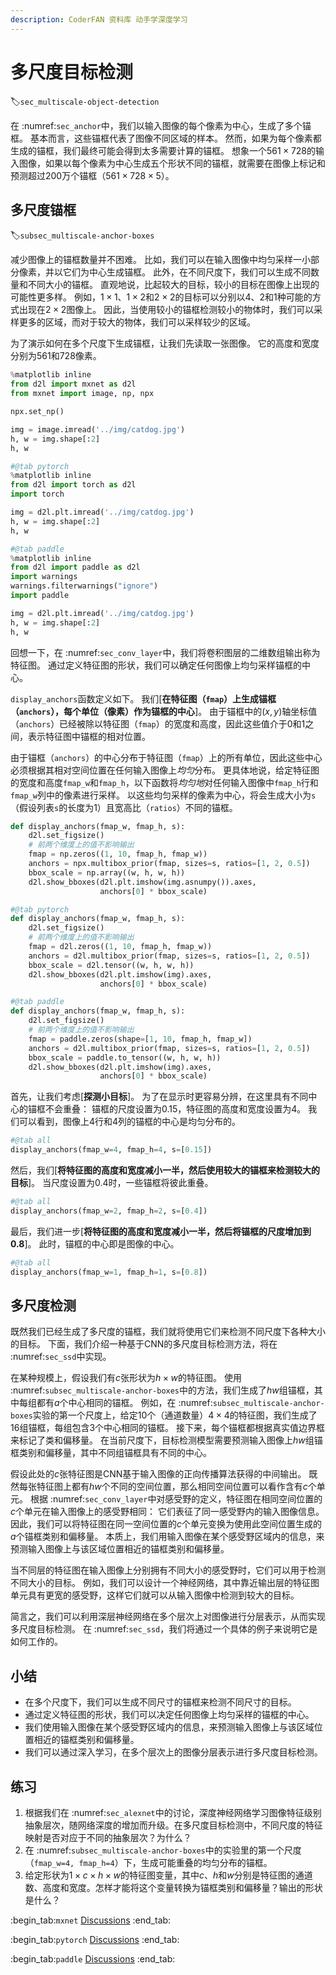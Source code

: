 ```yaml
---
description: CoderFAN 资料库 动手学深度学习
---
```


# 多尺度目标检测
:label:`sec_multiscale-object-detection`

在 :numref:`sec_anchor`中，我们以输入图像的每个像素为中心，生成了多个锚框。
基本而言，这些锚框代表了图像不同区域的样本。
然而，如果为每个像素都生成的锚框，我们最终可能会得到太多需要计算的锚框。
想象一个$561 \times 728$的输入图像，如果以每个像素为中心生成五个形状不同的锚框，就需要在图像上标记和预测超过200万个锚框（$561 \times 728 \times 5$）。

## 多尺度锚框
:label:`subsec_multiscale-anchor-boxes`

减少图像上的锚框数量并不困难。
比如，我们可以在输入图像中均匀采样一小部分像素，并以它们为中心生成锚框。
此外，在不同尺度下，我们可以生成不同数量和不同大小的锚框。
直观地说，比起较大的目标，较小的目标在图像上出现的可能性更多样。
例如，$1 \times 1$、$1 \times 2$和$2 \times 2$的目标可以分别以4、2和1种可能的方式出现在$2 \times 2$图像上。
因此，当使用较小的锚框检测较小的物体时，我们可以采样更多的区域，而对于较大的物体，我们可以采样较少的区域。

为了演示如何在多个尺度下生成锚框，让我们先读取一张图像。
它的高度和宽度分别为561和728像素。

```python
%matplotlib inline
from d2l import mxnet as d2l
from mxnet import image, np, npx

npx.set_np()

img = image.imread('../img/catdog.jpg')
h, w = img.shape[:2]
h, w
```

```python
#@tab pytorch
%matplotlib inline
from d2l import torch as d2l
import torch

img = d2l.plt.imread('../img/catdog.jpg')
h, w = img.shape[:2]
h, w
```

```python
#@tab paddle
%matplotlib inline
from d2l import paddle as d2l
import warnings
warnings.filterwarnings("ignore")
import paddle

img = d2l.plt.imread('../img/catdog.jpg')
h, w = img.shape[:2]
h, w
```

回想一下，在 :numref:`sec_conv_layer`中，我们将卷积图层的二维数组输出称为特征图。
通过定义特征图的形状，我们可以确定任何图像上均匀采样锚框的中心。

`display_anchors`函数定义如下。
我们[**在特征图（`fmap`）上生成锚框（`anchors`），每个单位（像素）作为锚框的中心**]。
由于锚框中的$(x, y)$轴坐标值（`anchors`）已经被除以特征图（`fmap`）的宽度和高度，因此这些值介于0和1之间，表示特征图中锚框的相对位置。

由于锚框（`anchors`）的中心分布于特征图（`fmap`）上的所有单位，因此这些中心必须根据其相对空间位置在任何输入图像上*均匀*分布。
更具体地说，给定特征图的宽度和高度`fmap_w`和`fmap_h`，以下函数将*均匀地*对任何输入图像中`fmap_h`行和`fmap_w`列中的像素进行采样。
以这些均匀采样的像素为中心，将会生成大小为`s`（假设列表`s`的长度为1）且宽高比（`ratios`）不同的锚框。

```python
def display_anchors(fmap_w, fmap_h, s):
    d2l.set_figsize()
    # 前两个维度上的值不影响输出
    fmap = np.zeros((1, 10, fmap_h, fmap_w))
    anchors = npx.multibox_prior(fmap, sizes=s, ratios=[1, 2, 0.5])
    bbox_scale = np.array((w, h, w, h))
    d2l.show_bboxes(d2l.plt.imshow(img.asnumpy()).axes,
                    anchors[0] * bbox_scale)
```

```python
#@tab pytorch
def display_anchors(fmap_w, fmap_h, s):
    d2l.set_figsize()
    # 前两个维度上的值不影响输出
    fmap = d2l.zeros((1, 10, fmap_h, fmap_w))
    anchors = d2l.multibox_prior(fmap, sizes=s, ratios=[1, 2, 0.5])
    bbox_scale = d2l.tensor((w, h, w, h))
    d2l.show_bboxes(d2l.plt.imshow(img).axes,
                    anchors[0] * bbox_scale)
```

```python
#@tab paddle
def display_anchors(fmap_w, fmap_h, s):
    d2l.set_figsize()
    # 前两个维度上的值不影响输出
    fmap = paddle.zeros(shape=[1, 10, fmap_h, fmap_w])
    anchors = d2l.multibox_prior(fmap, sizes=s, ratios=[1, 2, 0.5])
    bbox_scale = paddle.to_tensor((w, h, w, h))
    d2l.show_bboxes(d2l.plt.imshow(img).axes,
                    anchors[0] * bbox_scale)
```

首先，让我们考虑[**探测小目标**]。
为了在显示时更容易分辨，在这里具有不同中心的锚框不会重叠：
锚框的尺度设置为0.15，特征图的高度和宽度设置为4。
我们可以看到，图像上4行和4列的锚框的中心是均匀分布的。

```python
#@tab all
display_anchors(fmap_w=4, fmap_h=4, s=[0.15])
```

然后，我们[**将特征图的高度和宽度减小一半，然后使用较大的锚框来检测较大的目标**]。
当尺度设置为0.4时，一些锚框将彼此重叠。

```python
#@tab all
display_anchors(fmap_w=2, fmap_h=2, s=[0.4])
```

最后，我们进一步[**将特征图的高度和宽度减小一半，然后将锚框的尺度增加到0.8**]。
此时，锚框的中心即是图像的中心。

```python
#@tab all
display_anchors(fmap_w=1, fmap_h=1, s=[0.8])
```

## 多尺度检测

既然我们已经生成了多尺度的锚框，我们就将使用它们来检测不同尺度下各种大小的目标。
下面，我们介绍一种基于CNN的多尺度目标检测方法，将在 :numref:`sec_ssd`中实现。

在某种规模上，假设我们有$c$张形状为$h \times w$的特征图。
使用 :numref:`subsec_multiscale-anchor-boxes`中的方法，我们生成了$hw$组锚框，其中每组都有$a$个中心相同的锚框。
例如，在 :numref:`subsec_multiscale-anchor-boxes`实验的第一个尺度上，给定10个（通道数量）$4 \times 4$的特征图，我们生成了16组锚框，每组包含3个中心相同的锚框。
接下来，每个锚框都根据真实值边界框来标记了类和偏移量。
在当前尺度下，目标检测模型需要预测输入图像上$hw$组锚框类别和偏移量，其中不同组锚框具有不同的中心。


假设此处的$c$张特征图是CNN基于输入图像的正向传播算法获得的中间输出。
既然每张特征图上都有$hw$个不同的空间位置，那么相同空间位置可以看作含有$c$个单元。
根据 :numref:`sec_conv_layer`中对感受野的定义，特征图在相同空间位置的$c$个单元在输入图像上的感受野相同：
它们表征了同一感受野内的输入图像信息。
因此，我们可以将特征图在同一空间位置的$c$个单元变换为使用此空间位置生成的$a$个锚框类别和偏移量。
本质上，我们用输入图像在某个感受野区域内的信息，来预测输入图像上与该区域位置相近的锚框类别和偏移量。

当不同层的特征图在输入图像上分别拥有不同大小的感受野时，它们可以用于检测不同大小的目标。
例如，我们可以设计一个神经网络，其中靠近输出层的特征图单元具有更宽的感受野，这样它们就可以从输入图像中检测到较大的目标。

简言之，我们可以利用深层神经网络在多个层次上对图像进行分层表示，从而实现多尺度目标检测。
在 :numref:`sec_ssd`，我们将通过一个具体的例子来说明它是如何工作的。

## 小结

* 在多个尺度下，我们可以生成不同尺寸的锚框来检测不同尺寸的目标。
* 通过定义特征图的形状，我们可以决定任何图像上均匀采样的锚框的中心。
* 我们使用输入图像在某个感受野区域内的信息，来预测输入图像上与该区域位置相近的锚框类别和偏移量。
* 我们可以通过深入学习，在多个层次上的图像分层表示进行多尺度目标检测。

## 练习

1. 根据我们在 :numref:`sec_alexnet`中的讨论，深度神经网络学习图像特征级别抽象层次，随网络深度的增加而升级。在多尺度目标检测中，不同尺度的特征映射是否对应于不同的抽象层次？为什么？
1. 在 :numref:`subsec_multiscale-anchor-boxes`中的实验里的第一个尺度（`fmap_w=4, fmap_h=4`）下，生成可能重叠的均匀分布的锚框。
1. 给定形状为$1 \times c \times h \times w$的特征图变量，其中$c$、$h$和$w$分别是特征图的通道数、高度和宽度。怎样才能将这个变量转换为锚框类别和偏移量？输出的形状是什么？

:begin_tab:`mxnet`
[Discussions](https://discuss.d2l.ai/t/2947)
:end_tab:

:begin_tab:`pytorch`
[Discussions](https://discuss.d2l.ai/t/2948)
:end_tab:

:begin_tab:`paddle`
[Discussions](https://discuss.d2l.ai/t/11805)
:end_tab:
